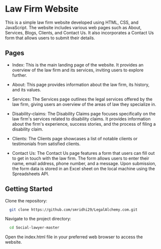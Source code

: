 
# Law Firm Website

This is a simple law firm website developed using HTML, CSS, and JavaScript. The website includes various web pages such as About, Services, Blogs, Clients, and Contact Us. It also incorporates a Contact Us form that allows users to submit their details.

## Pages
* Index: This is the main landing page of the website. It provides an overview of the law firm and its services, inviting users to explore further.
* About: This page provides information about the law firm, its history, and its values.

* Services: The Services page outlines the legal services offered by the law firm, giving users an overview of the areas of law they specialize in.

* Disability-claims: The Disability Claims page focuses specifically on the law firm's services related to disability claims. It provides information about the firm's experience, success stories, and the process of filing a disability claim.

* Clients: The Clients page showcases a list of notable clients or testimonials from satisfied clients.

* Contact Us: The Contact Us page features a form that users can fill out to get in touch with the law firm. The form allows users to enter their name, email address, phone number, and a message. Upon submission, the form data is stored in an Excel sheet on the local machine using the Spreadsheets API.




## Getting Started

Clone the repository:

```bash
  git clone https://github.com/smridhi29/LegalAlchemy.com.git
  ```
Navigate to the project directory:
```bash
  cd Social-lawyer-master
  ```
Open the index.html file in your preferred web browser to access the website.
    
